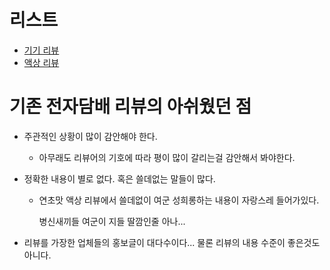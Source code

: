 # 리스트

- [기기 리뷰](./e-cigar/machine.md)
- [액상 리뷰](./e-cigar/liquid.md)

# 기존 전자담배 리뷰의 아쉬웠던 점

- 주관적인 상황이 많이 감안해야 한다.

  - 아무래도 리뷰어의 기호에 따라 평이 많이 갈리는걸 감안해서 봐야한다.

- 정확한 내용이 별로 없다. 혹은 쓸데없는 말들이 많다.

  - 연초맛 액상 리뷰에서 쓸데없이 여군 성희롱하는 내용이 자랑스레 들어가있다.
    
    병신새끼들 여군이 지들 딸깜인줄 아나...
  
- 리뷰를 가장한 업체들의 홍보글이 대다수이다... 물론 리뷰의 내용 수준이 좋은것도 아니다.
